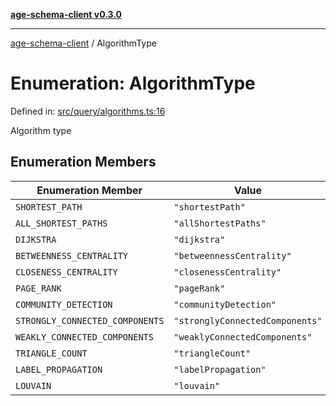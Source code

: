 [**age-schema-client v0.3.0**](../index.md)

***

[age-schema-client](../index.md) / AlgorithmType

# Enumeration: AlgorithmType

Defined in: [src/query/algorithms.ts:16](https://github.com/standardbeagle/ageSchemaClient/blob/main/src/query/algorithms.ts#L16)

Algorithm type

## Enumeration Members

| Enumeration Member | Value | Defined in |
| ------ | ------ | ------ |
| <a id="shortest_path"></a> `SHORTEST_PATH` | `"shortestPath"` | [src/query/algorithms.ts:17](https://github.com/standardbeagle/ageSchemaClient/blob/main/src/query/algorithms.ts#L17) |
| <a id="all_shortest_paths"></a> `ALL_SHORTEST_PATHS` | `"allShortestPaths"` | [src/query/algorithms.ts:18](https://github.com/standardbeagle/ageSchemaClient/blob/main/src/query/algorithms.ts#L18) |
| <a id="dijkstra"></a> `DIJKSTRA` | `"dijkstra"` | [src/query/algorithms.ts:19](https://github.com/standardbeagle/ageSchemaClient/blob/main/src/query/algorithms.ts#L19) |
| <a id="betweenness_centrality"></a> `BETWEENNESS_CENTRALITY` | `"betweennessCentrality"` | [src/query/algorithms.ts:20](https://github.com/standardbeagle/ageSchemaClient/blob/main/src/query/algorithms.ts#L20) |
| <a id="closeness_centrality"></a> `CLOSENESS_CENTRALITY` | `"closenessCentrality"` | [src/query/algorithms.ts:21](https://github.com/standardbeagle/ageSchemaClient/blob/main/src/query/algorithms.ts#L21) |
| <a id="page_rank"></a> `PAGE_RANK` | `"pageRank"` | [src/query/algorithms.ts:22](https://github.com/standardbeagle/ageSchemaClient/blob/main/src/query/algorithms.ts#L22) |
| <a id="community_detection"></a> `COMMUNITY_DETECTION` | `"communityDetection"` | [src/query/algorithms.ts:23](https://github.com/standardbeagle/ageSchemaClient/blob/main/src/query/algorithms.ts#L23) |
| <a id="strongly_connected_components"></a> `STRONGLY_CONNECTED_COMPONENTS` | `"stronglyConnectedComponents"` | [src/query/algorithms.ts:24](https://github.com/standardbeagle/ageSchemaClient/blob/main/src/query/algorithms.ts#L24) |
| <a id="weakly_connected_components"></a> `WEAKLY_CONNECTED_COMPONENTS` | `"weaklyConnectedComponents"` | [src/query/algorithms.ts:25](https://github.com/standardbeagle/ageSchemaClient/blob/main/src/query/algorithms.ts#L25) |
| <a id="triangle_count"></a> `TRIANGLE_COUNT` | `"triangleCount"` | [src/query/algorithms.ts:26](https://github.com/standardbeagle/ageSchemaClient/blob/main/src/query/algorithms.ts#L26) |
| <a id="label_propagation"></a> `LABEL_PROPAGATION` | `"labelPropagation"` | [src/query/algorithms.ts:27](https://github.com/standardbeagle/ageSchemaClient/blob/main/src/query/algorithms.ts#L27) |
| <a id="louvain"></a> `LOUVAIN` | `"louvain"` | [src/query/algorithms.ts:28](https://github.com/standardbeagle/ageSchemaClient/blob/main/src/query/algorithms.ts#L28) |
